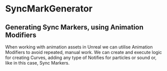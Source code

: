 # SyncMarkGenerator
## Generating Sync Markers, using Animation Modifiers
When working with animation assets in Unreal we can utilise Animation Modifiers to avoid repeated, manual work. 
We can create and execute logic for creating Curves, adding any type of Notifies for particles or sound or, like in this case, Sync Markers.
